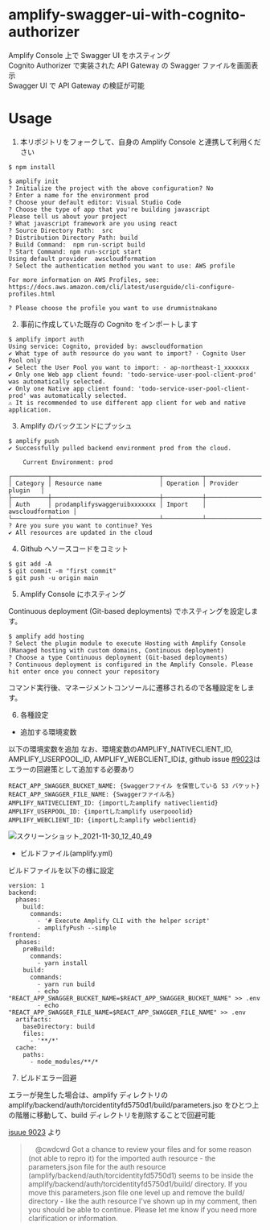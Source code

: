 # amplify-swagger-ui-with-cognito-authorizer

Amplify Console 上で Swagger UI をホスティング  
Cognito Authorizer で実装された API Gateway の Swagger ファイルを画面表示  
Swagger UI で API Gateway の検証が可能  

# Usage

1. 本リポジトリをフォークして、自身の Amplify Console と連携して利用ください

```
$ npm install

$ amplify init
? Initialize the project with the above configuration? No
? Enter a name for the environment prod
? Choose your default editor: Visual Studio Code
? Choose the type of app that you're building javascript
Please tell us about your project
? What javascript framework are you using react
? Source Directory Path:  src
? Distribution Directory Path: build
? Build Command:  npm run-script build
? Start Command: npm run-script start
Using default provider  awscloudformation
? Select the authentication method you want to use: AWS profile

For more information on AWS Profiles, see:
https://docs.aws.amazon.com/cli/latest/userguide/cli-configure-profiles.html

? Please choose the profile you want to use drumnistnakano
```

2. 事前に作成していた既存の Cognito をインポートします

```
$ amplify import auth
Using service: Cognito, provided by: awscloudformation
✔ What type of auth resource do you want to import? · Cognito User Pool only
✔ Select the User Pool you want to import: · ap-northeast-1_xxxxxxx
✔ Only one Web app client found: 'todo-service-user-pool-client-prod' was automatically selected.
✔ Only one Native app client found: 'todo-service-user-pool-client-prod' was automatically selected.
⚠️ It is recommended to use different app client for web and native application.
```

3. Amplify のバックエンドにプッシュ

```
$ amplify push
✔ Successfully pulled backend environment prod from the cloud.

    Current Environment: prod
    
┌──────────┬──────────────────────────────┬───────────┬───────────────────┐
│ Category │ Resource name                │ Operation │ Provider plugin   │
├──────────┼──────────────────────────────┼───────────┼───────────────────┤
│ Auth     │ prodamplifyswaggeruibxxxxxxx │ Import    │ awscloudformation │
└──────────┴──────────────────────────────┴───────────┴───────────────────┘
? Are you sure you want to continue? Yes
✔ All resources are updated in the cloud
```

4. Github へソースコードをコミット

```
$ git add -A
$ git commit -m "first commit"
$ git push -u origin main
```

5. Amplify Console にホスティング

Continuous deployment (Git-based deployments) でホスティングを設定します。

```
$ amplify add hosting
? Select the plugin module to execute Hosting with Amplify Console (Managed hosting with custom domains, Continuous deployment)
? Choose a type Continuous deployment (Git-based deployments)
? Continuous deployment is configured in the Amplify Console. Please hit enter once you connect your repository 
```

コマンド実行後、マネージメントコンソールに遷移されるので各種設定をします。

6. 各種設定

- 追加する環境変数

以下の環境変数を追加
なお、環境変数のAMPLIFY_NATIVECLIENT_ID, AMPLIFY_USERPOOL_ID, AMPLIFY_WEBCLIENT_IDは, github issue [#9023](https://github.com/aws-amplify/amplify-cli/issues/9023)はエラーの回避策として追加する必要あり

```
REACT_APP_SWAGGER_BUCKET_NAME: {Swaggerファイル を保管している S3 バケット}
REACT_APP_SWAGGER_FILE_NAME: {Swaggerファイル名}
AMPLIFY_NATIVECLIENT_ID: {importしたamplify nativeclientid}
AMPLIFY_USERPOOL_ID: {importしたamplify userpooolid}
AMPLIFY_WEBCLIENT_ID: {importしたamplify webclientid}
```

![スクリーンショット_2021-11-30_12_40_49](https://user-images.githubusercontent.com/30113636/143990636-f653eb52-dfaf-4aeb-84b6-0f7ba7f68394.png)


- ビルドファイル(amplify.yml)

ビルドファイルを以下の様に設定

```
version: 1
backend:
  phases:
    build:
      commands:
        - '# Execute Amplify CLI with the helper script'
        - amplifyPush --simple
frontend:
  phases:
    preBuild:
      commands:
        - yarn install
    build:
      commands:
        - yarn run build
        - echo "REACT_APP_SWAGGER_BUCKET_NAME=$REACT_APP_SWAGGER_BUCKET_NAME" >> .env
        - echo "REACT_APP_SWAGGER_FILE_NAME=$REACT_APP_SWAGGER_FILE_NAME" >> .env
  artifacts:
    baseDirectory: build
    files:
      - '**/*'
  cache:
    paths:
      - node_modules/**/*
```

7. ビルドエラー回避

エラーが発生した場合は、amplify ディレクトリの amplify/backend/auth/torcidentityfd5750d1/build/parameters.jso をひとつ上の階層に移動して、build ディレクトリを削除することで回避可能

[isuue 9023](https://github.com/aws-amplify/amplify-cli/issues/9023#issuecomment-975940277) より

>　@cwdcwd Got a chance to review your files and for some reason (not able to repro it) for the imported auth resource - the parameters.json file for the auth resource (amplify/backend/auth/torcidentityfd5750d1) seems to be inside the amplify/backend/auth/torcidentityfd5750d1/build/ directory. If you move this parameters.json file one level up and remove the build/ directory - like the auth resource I've shown up in my comment, then you should be able to continue. Please let me know if you need more clarification or information. 